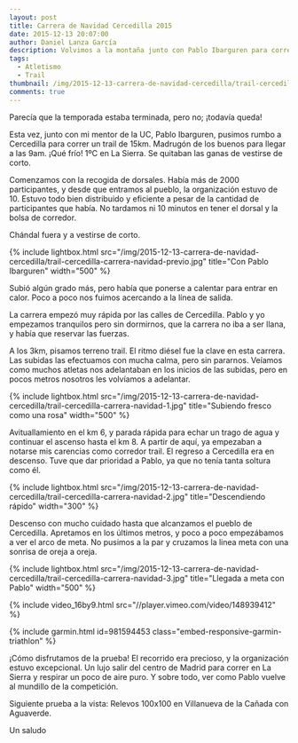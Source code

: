 ```yaml
---
layout: post
title: Carrera de Navidad Cercedilla 2015
date: 2015-12-13 20:07:00
author: Daniel Lanza García
description: Volvimos a la montaña junto con Pablo Ibarguren para correr el Trail en Cercedilla.
tags:
  - Atletismo
  - Trail
thumbnail: /img/2015-12-13-carrera-de-navidad-cercedilla/trail-cercedilla-carrera-navidad-previo.jpg
comments: true
---
```


Parecía que la temporada estaba terminada, pero no; ¡todavía queda!

Esta vez, junto con mi mentor de la UC, Pablo Ibarguren, pusimos rumbo a Cercedilla para correr un trail de 15km. Madrugón de los buenos para llegar a las 9am. ¡Qué frío! 1ºC en La Sierra. Se quitaban las ganas de vestirse de corto.

Comenzamos con la recogida de dorsales. Había más de 2000 participantes, y desde que entramos al pueblo, la organización estuvo de 10. Estuvo todo bien distribuido y eficiente a pesar de la cantidad de participantes que había. No tardamos ni 10 minutos en tener el dorsal y la bolsa de corredor.

Chándal fuera y a vestirse de corto.

{% include lightbox.html src="/img/2015-12-13-carrera-de-navidad-cercedilla/trail-cercedilla-carrera-navidad-previo.jpg" title="Con Pablo Ibarguren" width="500" %}

Subió algún grado más, pero había que ponerse a calentar para entrar en calor. Poco a poco nos fuimos acercando a la línea de salida.

La carrera empezó muy rápida por las calles de Cercedilla. Pablo y yo empezamos tranquilos pero sin dormirnos, que la carrera no iba a ser llana, y había que reservar las fuerzas.

A los 3km, pisamos terreno trail. El ritmo diésel fue la clave en esta carrera. Las subidas las efectuamos con mucha calma, pero sin pararnos. Veíamos como muchos atletas nos adelantaban en los inicios de las subidas, pero en pocos metros nosotros les volvíamos a adelantar.

{% include lightbox.html src="/img/2015-12-13-carrera-de-navidad-cercedilla/trail-cercedilla-carrera-navidad-1.jpg" title="Subiendo fresco como una rosa" width="500" %}

Avituallamiento en el km 6, y parada rápida para echar un trago de agua y continuar el ascenso hasta el km 8. A partir de aquí, ya empezaban a notarse mis carencias como corredor trail. El regreso a Cercedilla era en descenso. Tuve que dar prioridad a Pablo, ya que no tenía tanta soltura como él.

{% include lightbox.html src="/img/2015-12-13-carrera-de-navidad-cercedilla/trail-cercedilla-carrera-navidad-2.jpg" title="Descendiendo rápido" width="300" %}

Descenso con mucho cuidado hasta que alcanzamos el pueblo de Cercedilla. Apretamos en los últimos metros, y poco a poco empezábamos a ver el arco de meta. No pusimos a la par y cruzamos la linea meta con una sonrisa de oreja a oreja.

{% include lightbox.html src="/img/2015-12-13-carrera-de-navidad-cercedilla/trail-cercedilla-carrera-navidad-3.jpg" title="Llegada a meta con Pablo" width="500" %}

{% include video_16by9.html src="//player.vimeo.com/video/148939412" %}

{% include garmin.html id=981594453 class="embed-responsive-garmin-triathlon" %}

¡Cómo disfrutamos de la prueba! El recorrido era precioso, y la organización estuvo excepcional. Un lujo salir del centro de Madrid para correr en La Sierra y respirar un poco de aire puro. Y sobre todo, ver como Pablo vuelve al mundillo de la competición.

Siguiente prueba a la vista: Relevos 100x100 en Villanueva de la Cañada con Aguaverde.

Un saludo
